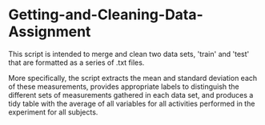 # Getting-and-Cleaning-Data-Assignment

This script is intended to merge and clean two data sets, 'train' and 'test' that are formatted as a series of .txt files.

More specifically, the script extracts the mean and standard deviation each of these measurements, provides appropriate labels to distinguish the different sets of measurements gathered in each data set, and produces a tidy table with the average of all variables for all activities performed in the experiment for all subjects.
